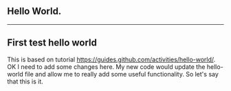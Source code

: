 Hello World.
--------------
--------------

First test hello world 
----------------------

This is based on tutorial https://guides.github.com/activities/hello-world/.
OK I need to add some changes here.
My new code would update the hello-world file 
and allow me to really add some useful functionality.
So let's say that this is it.

